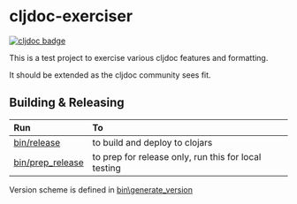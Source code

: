 # cljdoc-exerciser

[![cljdoc badge](https://cljdoc.org/badge/lread/cljdoc-exerciser)](https://cljdoc.org/d/lread/cljdoc-exerciser/CURRENT)

This is a test project to exercise various cljdoc features and formatting.

It should be extended as the cljdoc community sees fit.

## Building & Releasing

| Run                                  | To                                                     |
| :-------------------                 | :----------------------------------------------------- |
| [bin/release](bin/release)           | to build and deploy to clojars                         |
| [bin/prep_release](bin/prep_release) | to prep for release only, run this for local testing   |

Version scheme is defined in [bin\generate_version](bin/generate_version)

